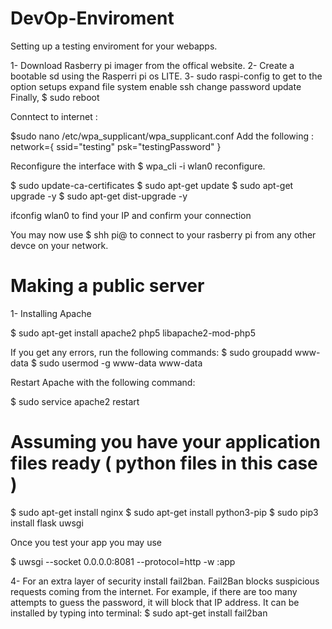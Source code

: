 # DevOp-Enviroment
Setting up a testing enviroment for your webapps.



1- Download Rasberry pi imager from the offical website.
2- Create a bootable sd using the Rasperri pi os LITE.
3- sudo raspi-config to get to the option setups 
  expand file system
  enable ssh
  change password
  update 
  Finally, $ sudo reboot
  

Conntect to internet : 

$sudo nano /etc/wpa_supplicant/wpa_supplicant.conf
Add the following : 
network={
    ssid="testing"
    psk="testingPassword"
}

  


Reconfigure the interface with 
$ wpa_cli -i wlan0 reconfigure.



  
$ sudo update-ca-certificates
$ sudo apt-get update 
$ sudo apt-get upgrade -y 
$ sudo apt-get dist-upgrade -y





ifconfig wlan0 to find your IP and confirm your connection

You may now use $ shh pi@<IP address>  to connect to your rasberry pi from any other devce on your network.
 
 
 

# Making a public server


1- Installing Apache

$ sudo apt-get install apache2 php5 libapache2-mod-php5

If you get any errors, run the following commands: 
$ sudo groupadd www-data 
$ sudo usermod -g www-data www-data 

Restart Apache with the following command: 

$ sudo service apache2 restart




# Assuming you have your application files ready ( python files in this case )

$ sudo apt-get install nginx
$ sudo apt-get install python3-pip
$ sudo pip3 install flask uwsgi




Once you test your app you may use 

$ uwsgi --socket 0.0.0.0:8081 --protocol=http -w <name of your starting point>:app


4- For an extra layer of security install fail2ban. Fail2Ban blocks suspicious requests coming from the internet. For example, if there are too many attempts to guess the password, it will block that IP address. It can be installed by typing into terminal: $ sudo apt-get install fail2ban
